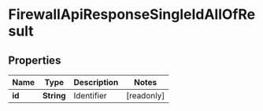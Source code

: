 

# FirewallApiResponseSingleIdAllOfResult


## Properties

| Name | Type | Description | Notes |
|------------ | ------------- | ------------- | -------------|
|**id** | **String** | Identifier |  [readonly] |




